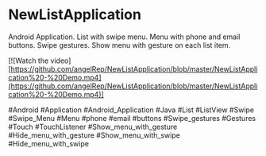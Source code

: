 # NewListApplication
Android Application. List with swipe menu. Menu with phone and email buttons. Swipe gestures. Show menu with gesture on each list item.

[![Watch the video][https://github.com/angelRep/NewListApplication/blob/master/NewListApplication%20-%20Demo.mp4](https://github.com/angelRep/NewListApplication/blob/master/NewListApplication%20-%20Demo.mp4)]


#Android #Application #Android_Application #Java 
#List #ListView #Swipe #Swipe_Menu
#Menu #phone #email #buttons 
#Swipe_gestures #Gestures #Touch #TouchListener 
#Show_menu_with_gesture
#Hide_menu_with_gesture
#Show_menu_with_swipe
#Hide_menu_with_swipe
